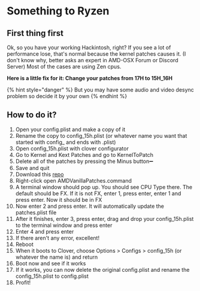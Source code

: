 # Something to Ryzen

## First thing first

Ok, so you have your working Hackintosh, right? If you see a lot of performance lose, that's normal because the kernel patches causes it. \(I don't know why, better asks an expert in AMD-OSX Forum or Discord Server\) Most of the cases are using Zen cpus.

**Here is a little fix for it: Change your patches from 17H to 15H\_16H**

{% hint style="danger" %}
But you may have some audio and video desync problem so decide it by your own
{% endhint %}

## How to do it?

1. Open your config.plist and make a copy of it
2. Rename the copy to config\_15h.plist \(or whatever name you want that started with config\_ and ends with .plist\)
3. Open config\_15h.plist with clover configurator
4. Go to Kernel and Kext Patches and go to KernelToPatch
5. Delete all of the patches by pressing the Minus button➖
6. Save and quit
7. Download this [repo](https://github.com/corpnewt/AMDVanillaPatches)
8. Right-click open AMDVanillaPatches.command
9. A terminal window should pop up. You should see CPU Type there. The default should be FX. If it is not FX, enter 1, press enter, enter 1 and press enter. Now it should be in FX
10. Now enter 2 and press enter. It will automatically update the patches.plist file
11. After it finishes, enter 3, press enter, drag and drop your config\_15h.plist to the terminal window and press enter
12. Enter 4 and press enter
13. If there aren't any error, excellent!
14. Reboot
15. When it boots to Clover, choose Options &gt; Configs &gt; config\_15h \(or whatever the name is\) and return
16. Boot now and see if it works
17. If it works, you can now delete the original config.plist and rename the config\_15h.plist to config.plist
18. Profit!



